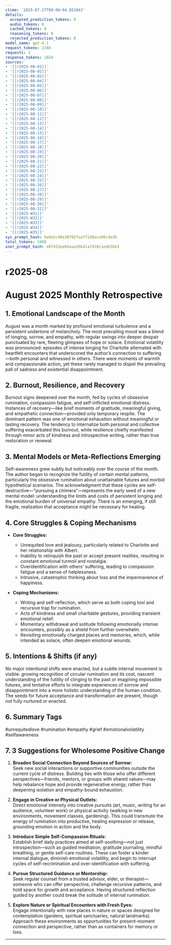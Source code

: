 ```yaml
---
ctime: '2025-07-27T08:00:04.852843'
details:
  accepted_prediction_tokens: 0
  audio_tokens: 0
  cached_tokens: 0
  reasoning_tokens: 0
  rejected_prediction_tokens: 0
model_name: gpt-4.1
request_tokens: 2384
requests: 1
response_tokens: 1024
sources:
- '[[r2025-08-01]]'
- '[[r2025-08-02]]'
- '[[r2025-08-03]]'
- '[[r2025-08-04]]'
- '[[r2025-08-05]]'
- '[[r2025-08-06]]'
- '[[r2025-08-07]]'
- '[[r2025-08-08]]'
- '[[r2025-08-09]]'
- '[[r2025-08-10]]'
- '[[r2025-08-11]]'
- '[[r2025-08-12]]'
- '[[r2025-08-13]]'
- '[[r2025-08-14]]'
- '[[r2025-08-15]]'
- '[[r2025-08-16]]'
- '[[r2025-08-17]]'
- '[[r2025-08-18]]'
- '[[r2025-08-19]]'
- '[[r2025-08-20]]'
- '[[r2025-08-21]]'
- '[[r2025-08-22]]'
- '[[r2025-08-23]]'
- '[[r2025-08-24]]'
- '[[r2025-08-25]]'
- '[[r2025-08-26]]'
- '[[r2025-08-27]]'
- '[[r2025-08-28]]'
- '[[r2025-08-29]]'
- '[[r2025-08-30]]'
- '[[r2025-08-31]]'
- '[[r2025-W31]]'
- '[[r2025-W32]]'
- '[[r2025-W33]]'
- '[[r2025-W34]]'
- '[[r2025-W35]]'
sys_prompt_hash: 8a4e2c48e30702faa772d9aca98cda3b
total_tokens: 3408
user_prompt_hash: e07451ee65eaa26b41a7d10c1edb3bb3
---
```

# r2025-08

# August 2025 Monthly Retrospective

## 1. Emotional Landscape of the Month

August was a month marked by profound emotional turbulence and a persistent undertone of melancholy. The most prevailing mood was a blend of longing, sorrow, and empathy, with regular swings into deeper despair punctuated by rare, fleeting glimpses of hope or solace. Emotional volatility was pronounced: episodes of intense longing for Charlotte alternated with heartfelt encounters that underscored the author’s connection to suffering—both personal and witnessed in others. There were moments of warmth and compassionate action, yet these rarely managed to dispel the prevailing pall of sadness and existential disappointment.

## 2. Burnout, Resilience, and Recovery

Burnout signs deepened over the month, fed by cycles of obsessive rumination, compassion fatigue, and self-inflicted emotional distress. Instances of recovery—like brief moments of gratitude, meaningful giving, and empathetic connection—provided only temporary respite. The dominant pattern was one of emotional exhaustion without meaningful or lasting recovery. The tendency to internalize both personal and collective suffering exacerbated this burnout, while resilience chiefly manifested through minor acts of kindness and introspective writing, rather than true restoration or renewal.

## 3. Mental Models or Meta-Reflections Emerging

Self-awareness grew subtly but noticeably over the course of the month. The author began to recognize the futility of certain mental patterns, particularly the obsessive rumination about unattainable futures and morbid hypothetical scenarios. The acknowledgment that these cycles are self-destructive—"pursuing a chimera"—represents the early seed of a new mental model: understanding the limits and costs of persistent longing and the emotional burden of universal empathy. There is an emerging, if still fragile, realization that acceptance might be necessary for healing.

## 4. Core Struggles & Coping Mechanisms

- **Core Struggles:** 
  - Unrequited love and jealousy, particularly related to Charlotte and her relationship with Albert.
  - Inability to relinquish the past or accept present realities, resulting in constant emotional turmoil and nostalgia.
  - Overidentification with others’ suffering, leading to compassion fatigue and a sense of helplessness.
  - Intrusive, catastrophic thinking about loss and the impermanence of happiness.

- **Coping Mechanisms:** 
  - Writing and self-reflection, which serve as both coping tool and recursive trap for rumination.
  - Acts of kindness and small charitable gestures, providing transient emotional relief.
  - Momentary withdrawal and solitude following emotionally intense encounters, possibly as a shield from further overwhelm.
  - Revisiting emotionally charged places and memories, which, while intended as solace, often deepen emotional wounds.

## 5. Intentions & Shifts (if any)

No major intentional shifts were enacted, but a subtle internal movement is visible: growing recognition of circular rumination and its cost, nascent understanding of the futility of clinging to the past or imagining impossible futures, and tentative efforts to integrate experiences of sorrow and disappointment into a more holistic understanding of the human condition. The seeds for future acceptance and transformation are present, though not fully nurtured or enacted.

## 6. Summary Tags

#unrequitedlove #rumination #empathy #grief #emotionalvolatility #selfawareness

## 7. 3 Suggestions for Wholesome Positive Change

1. **Broaden Social Connection Beyond Sources of Sorrow:**  
   Seek new social interactions or supportive communities outside the current cycle of distress. Building ties with those who offer different perspectives—friends, mentors, or groups with shared values—may help rebalance hope and provide regenerative energy, rather than deepening isolation and empathy-bound exhaustion.

2. **Engage in Creative or Physical Outlets:**  
   Direct emotional intensity into creative pursuits (art, music, writing for an audience, volunteer work) or physical activity (walking in new environments, movement classes, gardening). This could transmute the energy of rumination into productive, healing expression or release, grounding emotion in action and the body.

3. **Introduce Simple Self-Compassion Rituals:**  
   Establish brief daily practices aimed at self-soothing—not just introspection—such as guided meditation, gratitude journaling, mindful breathing, or gentle self-care routines. These can foster a kinder internal dialogue, diminish emotional volatility, and begin to interrupt cycles of self-recrimination and over-identification with suffering.

4. **Pursue Structured Guidance or Mentorship:**  
   Seek regular counsel from a trusted advisor, elder, or therapist—someone who can offer perspective, challenge recursive patterns, and hold space for growth and acceptance. Having structured reflection guided by another could break the solitude of internal rumination.

5. **Explore Nature or Spiritual Encounters with Fresh Eyes:**  
   Engage intentionally with new places in nature or spaces designed for contemplation (gardens, spiritual sanctuaries, natural landmarks). Approach these environments as opportunities for present-moment connection and perspective, rather than as containers for memory or loss.

---